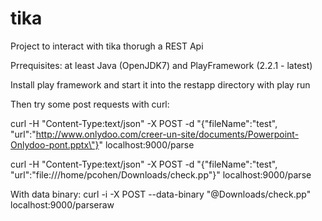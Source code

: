tika
====

Project to interact with tika thorugh a REST Api

Prrequisites: at least Java (OpenJDK7) and PlayFramework (2.2.1 - latest)

Install play framework and start it into the restapp directory with play run

Then try some post requests with curl:

curl -H "Content-Type:text/json" -X POST -d "{\"fileName\":\"test\", \"url\":\"http://www.onlydoo.com/creer-un-site/documents/Powerpoint-Onlydoo-pont.pptx\"}" localhost:9000/parse

curl -H "Content-Type:text/json" -X POST -d "{\"fileName\":\"test\", \"url\":\"file:///home/pcohen/Downloads/check.pp\"}" localhost:9000/parse

With data binary:
curl -i -X POST --data-binary "@Downloads/check.pp"  localhost:9000/parseraw

